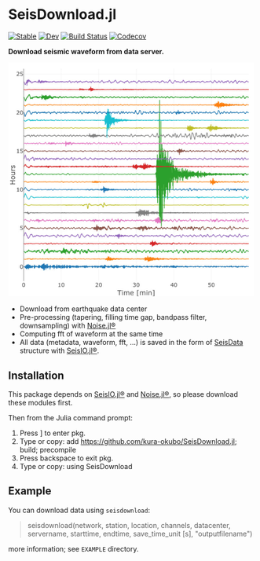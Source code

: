 # SeisDownload.jl

[![Stable](https://img.shields.io/badge/docs-stable-blue.svg)](https://kura-okubo.github.io/SeisDownload.jl/stable)
[![Dev](https://img.shields.io/badge/docs-dev-blue.svg)](https://kura-okubo.github.io/SeisDownload.jl/dev)
[![Build Status](https://travis-ci.com/kura-okubo/SeisDownload.jl.svg?branch=master)](https://travis-ci.com/kura-okubo/SeisDownload.jl)
[![Codecov](https://codecov.io/gh/kura-okubo/SeisDownload.jl/branch/master/graph/badge.svg)](https://codecov.io/gh/kura-okubo/SeisDownload.jl)

**Download seismic waveform from data server.**

<img src="./icon.jpg" alt="logo" width="500"/>

- Download from earthquake data center
- Pre-processing (tapering, filling time gap, bandpass filter, downsampling) with [Noise.jl®](https://github.com/tclements/Noise.jl)
- Computing fft of waveform at the same time
- All data (metadata, waveform, fft, ...) is saved in the form of [SeisData](https://seisio.readthedocs.io/en/latest/src/working_with_data.html) structure with [SeisIO.jl®](https://github.com/jpjones76/SeisIO.jl).

## Installation

This package depends on [SeisIO.jl®](https://github.com/jpjones76/SeisIO.jl) and [Noise.jl®](https://github.com/tclements/Noise.jl), so please download these modules first.

Then from the Julia command prompt:

1. Press ] to enter pkg.
2. Type or copy: add https://github.com/kura-okubo/SeisDownload.jl; build; precompile
3. Press backspace to exit pkg.
4. Type or copy: using SeisDownload

## Example
You can download data using `seisdownload`:
>seisdownload(network, station, location, channels, datacenter, servername, starttime, endtime, save\_time\_unit [s], "outputfilename")

more information; see `EXAMPLE` directory.
